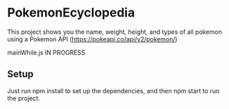 # PokemonEcyclopedia

This project shows you the name, weight, height, and types of all pokemon using a Pokemon API (https://pokeapi.co/api/v2/pokemon/)

mainWhile.js IN PROGRESS

## Setup

Just run npm install to set up the dependencies, and then npm start to run the project.